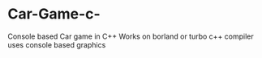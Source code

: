 # Car-Game-c-
Console based Car game in C++
Works on borland or turbo c++ compiler
uses console based graphics
